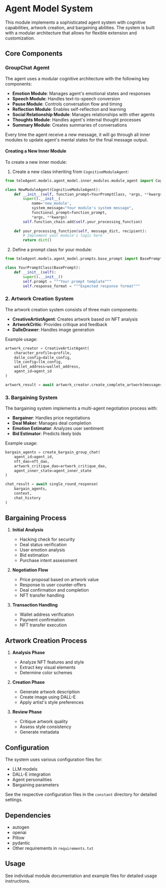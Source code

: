 # Agent Model System

This module implements a sophisticated agent system with cognitive capabilities, artwork creation, and bargaining abilities. The system is built with a modular architecture that allows for flexible extension and customization.

## Core Components

### GroupChat Agemt

The agent uses a modular cognitive architecture with the following key components:

- **Emotion Module**: Manages agent's emotional states and responses
- **Speech Module**: Handles text-to-speech conversion
- **Pause Module**: Controls conversation flow and timing
- **Reflection Module**: Enables self-reflection and learning
- **Social Relationship Module**: Manages relationships with other agents
- **Thoughts Module**: Handles agent's internal thought processes
- **Summary Module**: Creates summaries of conversations

Every time the agent receive a new message, it will go through all inner modules to update agent's mental states for the final message output.

#### Creating a New Inner Module

To create a new inner module:

1. Create a new class inheriting from `CognitiveModuleAgent`:

```python
from teleAgent.models.agent_model.inner_modules.module_agent import CognitiveModuleAgent

class NewModuleAgent(CognitiveModuleAgent):
    def __init__(self, function_prompt=YourPromptClass, *args, **kwargs):
        super().__init__(
            name='new_module',
            system_message="Your module's system message",
            functional_prompt=function_prompt,
            *args, **kwargs)
        self.function_chain.add(self.your_processing_function)
    
    def your_processing_function(self, message_dict, recipient):
        # Implement your module's logic here
        return dict()
```

2. Define a prompt class for your module:

```python
from teleAgent.models.agent_model.prompts.base_prompt import BasePrompt

class YourPromptClass(BasePrompt):
    def __init__(self):
        super().__init__()
        self.prompt = """Your prompt template"""
        self.response_format = """Expected response format"""
```

### 2. Artwork Creation System

The artwork creation system consists of three main components:

- **CreativeArtistAgent**: Creates artwork based on NFT analysis
- **ArtworkCritic**: Provides critique and feedback
- **DalleDrawer**: Handles image generation

Example usage:

```python
artwork_creator = CreativeArtistAgent(
    character_profile=profile,
    dalle_config=dalle_config,
    llm_config=llm_config,
    wallet_address=wallet_address,
    agent_id=agent_id
)

artwork_result = await artwork_creator.create_complete_artwork(messages)
```

### 3. Bargaining System

The bargaining system implements a multi-agent negotiation process with:

- **Bargainer**: Handles price negotiations
- **Deal Maker**: Manages deal completion
- **Emotion Estimator**: Analyzes user sentiment
- **Bid Estimator**: Predicts likely bids

Example usage:

```python
bargain_agents = create_bargain_group_chat(
    agent_id=agent_id,
    nft_dao=nft_dao,
    artwork_critique_dao=artwork_critique_dao,
    agent_inner_state=agent_inner_state
)

chat_result = await single_round_response(
    bargain_agents,
    context,
    chat_history
)
```

## Bargaining Process

1. **Initial Analysis**
   - Hacking check for security
   - Deal status verification
   - User emotion analysis
   - Bid estimation
   - Purchase intent assessment

2. **Negotiation Flow**
   - Price proposal based on artwork value
   - Response to user counter-offers
   - Deal confirmation and completion
   - NFT transfer handling

3. **Transaction Handling**
   - Wallet address verification
   - Payment confirmation
   - NFT transfer execution

## Artwork Creation Process

1. **Analysis Phase**
   - Analyze NFT features and style
   - Extract key visual elements
   - Determine color schemes

2. **Creation Phase**
   - Generate artwork description
   - Create image using DALL-E
   - Apply artist's style preferences

3. **Review Phase**
   - Critique artwork quality
   - Assess style consistency
   - Generate metadata

## Configuration

The system uses various configuration files for:
- LLM models
- DALL-E integration
- Agent personalities
- Bargaining parameters

See the respective configuration files in the `constant` directory for detailed settings.

## Dependencies

- autogen
- openai
- Pillow
- pydantic
- Other requirements in `requirements.txt`

## Usage

See individual module documentation and example files for detailed usage instructions.
